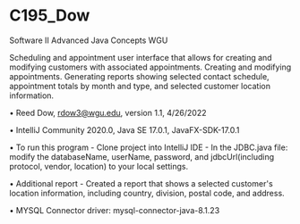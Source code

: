 # C195_Dow
Software II Advanced Java Concepts WGU

Scheduling and appointment user interface that allows for creating and modifying customers with associated appointments. 
Creating and modifying appointments. Generating reports showing selected contact schedule, appointment totals by month and type, and selected
customer location information.

•  Reed Dow, rdow3@wgu.edu, version 1.1, 4/26/2022

•  IntelliJ Community 2020.0, Java SE 17.0.1, JavaFX-SDK-17.0.1

•  To run this program 
    - Clone project into IntelliJ IDE
    - In the JDBC.java file: modify the databaseName, userName, password, and jdbcUrl(including protocol, vendor, location) to your local settings.

•  Additional report 
    - Created a report that shows a selected customer's location information, including country, division, postal code, and address. 

•  MYSQL Connector driver: mysql-connector-java-8.1.23
